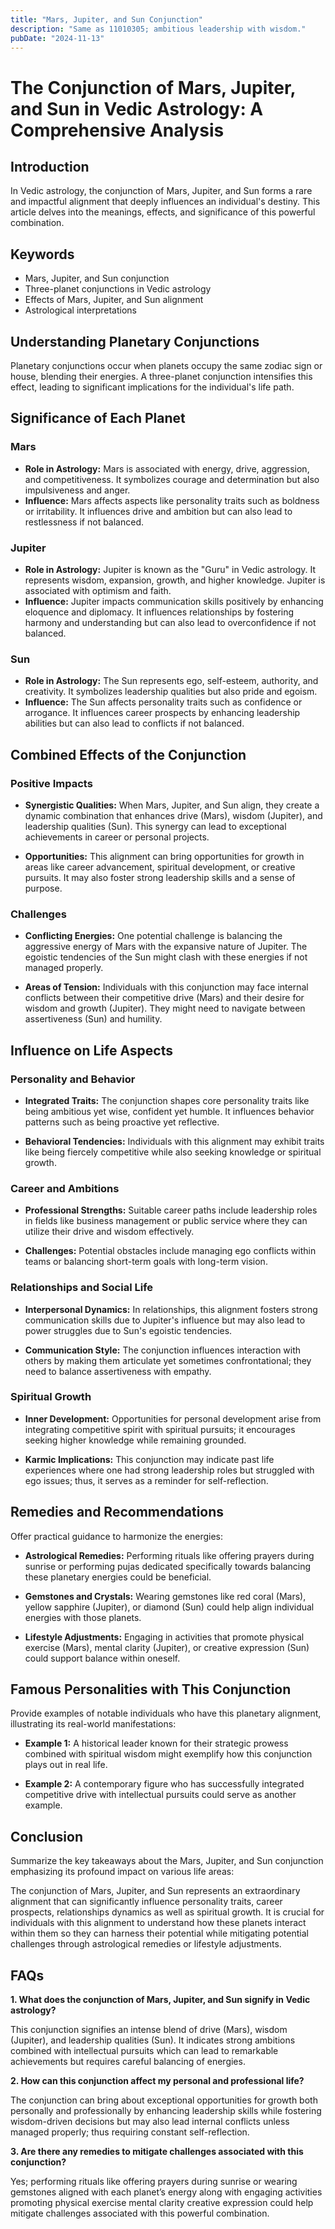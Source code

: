```yaml
---
title: "Mars, Jupiter, and Sun Conjunction"
description: "Same as 11010305; ambitious leadership with wisdom."
pubDate: "2024-11-13"
---
```


# The Conjunction of Mars, Jupiter, and Sun in Vedic Astrology: A Comprehensive Analysis

## Introduction

In Vedic astrology, the conjunction of Mars, Jupiter, and Sun forms a rare and impactful alignment that deeply influences an individual's destiny. This article delves into the meanings, effects, and significance of this powerful combination.

## Keywords

- Mars, Jupiter, and Sun conjunction
- Three-planet conjunctions in Vedic astrology
- Effects of Mars, Jupiter, and Sun alignment
- Astrological interpretations

## Understanding Planetary Conjunctions

Planetary conjunctions occur when planets occupy the same zodiac sign or house, blending their energies. A three-planet conjunction intensifies this effect, leading to significant implications for the individual's life path.

## Significance of Each Planet

### Mars

- **Role in Astrology:** Mars is associated with energy, drive, aggression, and competitiveness. It symbolizes courage and determination but also impulsiveness and anger.
- **Influence:** Mars affects aspects like personality traits such as boldness or irritability. It influences drive and ambition but can also lead to restlessness if not balanced.

### Jupiter

- **Role in Astrology:** Jupiter is known as the "Guru" in Vedic astrology. It represents wisdom, expansion, growth, and higher knowledge. Jupiter is associated with optimism and faith.
- **Influence:** Jupiter impacts communication skills positively by enhancing eloquence and diplomacy. It influences relationships by fostering harmony and understanding but can also lead to overconfidence if not balanced.

### Sun

- **Role in Astrology:** The Sun represents ego, self-esteem, authority, and creativity. It symbolizes leadership qualities but also pride and egoism.
- **Influence:** The Sun affects personality traits such as confidence or arrogance. It influences career prospects by enhancing leadership abilities but can also lead to conflicts if not balanced.

## Combined Effects of the Conjunction

### Positive Impacts

- **Synergistic Qualities:** When Mars, Jupiter, and Sun align, they create a dynamic combination that enhances drive (Mars), wisdom (Jupiter), and leadership qualities (Sun). This synergy can lead to exceptional achievements in career or personal projects.
  
- **Opportunities:** This alignment can bring opportunities for growth in areas like career advancement, spiritual development, or creative pursuits. It may also foster strong leadership skills and a sense of purpose.

### Challenges

- **Conflicting Energies:** One potential challenge is balancing the aggressive energy of Mars with the expansive nature of Jupiter. The egoistic tendencies of the Sun might clash with these energies if not managed properly.
  
- **Areas of Tension:** Individuals with this conjunction may face internal conflicts between their competitive drive (Mars) and their desire for wisdom and growth (Jupiter). They might need to navigate between assertiveness (Sun) and humility.

## Influence on Life Aspects

### Personality and Behavior

- **Integrated Traits:** The conjunction shapes core personality traits like being ambitious yet wise, confident yet humble. It influences behavior patterns such as being proactive yet reflective.
  
- **Behavioral Tendencies:** Individuals with this alignment may exhibit traits like being fiercely competitive while also seeking knowledge or spiritual growth.

### Career and Ambitions

- **Professional Strengths:** Suitable career paths include leadership roles in fields like business management or public service where they can utilize their drive and wisdom effectively.
  
- **Challenges:** Potential obstacles include managing ego conflicts within teams or balancing short-term goals with long-term vision.

### Relationships and Social Life

- **Interpersonal Dynamics:** In relationships, this alignment fosters strong communication skills due to Jupiter's influence but may also lead to power struggles due to Sun's egoistic tendencies.
  
- **Communication Style:** The conjunction influences interaction with others by making them articulate yet sometimes confrontational; they need to balance assertiveness with empathy.

### Spiritual Growth

- **Inner Development:** Opportunities for personal development arise from integrating competitive spirit with spiritual pursuits; it encourages seeking higher knowledge while remaining grounded.
  
- **Karmic Implications:** This conjunction may indicate past life experiences where one had strong leadership roles but struggled with ego issues; thus, it serves as a reminder for self-reflection.

## Remedies and Recommendations

Offer practical guidance to harmonize the energies:

- **Astrological Remedies:** Performing rituals like offering prayers during sunrise or performing pujas dedicated specifically towards balancing these planetary energies could be beneficial.
  
- **Gemstones and Crystals:** Wearing gemstones like red coral (Mars), yellow sapphire (Jupiter), or diamond (Sun) could help align individual energies with those planets.
  
- **Lifestyle Adjustments:** Engaging in activities that promote physical exercise (Mars), mental clarity (Jupiter), or creative expression (Sun) could support balance within oneself.

## Famous Personalities with This Conjunction

Provide examples of notable individuals who have this planetary alignment, illustrating its real-world manifestations:

- **Example 1:** A historical leader known for their strategic prowess combined with spiritual wisdom might exemplify how this conjunction plays out in real life.
  
- **Example 2:** A contemporary figure who has successfully integrated competitive drive with intellectual pursuits could serve as another example.

## Conclusion

Summarize the key takeaways about the Mars, Jupiter, and Sun conjunction emphasizing its profound impact on various life areas:

The conjunction of Mars, Jupiter, and Sun represents an extraordinary alignment that can significantly influence personality traits, career prospects, relationships dynamics as well as spiritual growth. It is crucial for individuals with this alignment to understand how these planets interact within them so they can harness their potential while mitigating potential challenges through astrological remedies or lifestyle adjustments.

## FAQs

**1. What does the conjunction of Mars, Jupiter, and Sun signify in Vedic astrology?**

This conjunction signifies an intense blend of drive (Mars), wisdom (Jupiter), and leadership qualities (Sun). It indicates strong ambitions combined with intellectual pursuits which can lead to remarkable achievements but requires careful balancing of energies.

**2. How can this conjunction affect my personal and professional life?**

The conjunction can bring about exceptional opportunities for growth both personally and professionally by enhancing leadership skills while fostering wisdom-driven decisions but may also lead internal conflicts unless managed properly; thus requiring constant self-reflection.

**3. Are there any remedies to mitigate challenges associated with this conjunction?**

Yes; performing rituals like offering prayers during sunrise or wearing gemstones aligned with each planet’s energy along with engaging activities promoting physical exercise mental clarity creative expression could help mitigate challenges associated with this powerful combination.


